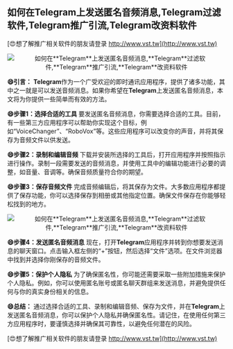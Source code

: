 ## **如何在**Telegram**上发送匿名音频消息,**Telegram**过滤软件,**Telegram**推广引流,**Telegram**改资料软件**

[😍想了解推广相关软件的朋友请登录 http://www.vst.tw](http://www.vst.tw)

 <center><img src="https://vst.tw/MP4/tuiguang/png/1.png" alt="如何在**Telegram**上发送匿名音频消息,**Telegram**过滤软件,**Telegram**推广引流,**Telegram**改资料软件"></center>

**😄引言：**
**Telegram**作为一个广受欢迎的即时通讯应用程序，提供了诸多功能，其中之一就是可以发送音频消息。如果你希望在**Telegram**上发送匿名音频消息，本文将为你提供一些简单而有效的方法。

**😄步骤1：选择合适的工具**
要发送匿名音频消息，你需要选择合适的工具。目前，有一些第三方应用程序可以帮助你实现这个目标，例如“VoiceChanger”、“RoboVox”等。这些应用程序可以改变你的声音，并将其保存为音频文件以供发送。

**😄步骤2：录制和编辑音频**
下载并安装所选择的工具后，打开应用程序并按照指示进行操作。录制一段需要发送的音频消息，并使用工具中的编辑功能进行必要的调整，如音量、音调等。确保音频质量符合你的期望。

**😄步骤3：保存音频文件**
完成音频编辑后，将其保存为文件。大多数应用程序都提供了保存功能，你可以选择保存到相册或其他指定位置。确保文件保存在你能够轻松找到的地方。

 <center><img src="https://vst.tw/MP4/tuiguang/png/0.png" alt="如何在**Telegram**上发送匿名音频消息,**Telegram**过滤软件,**Telegram**推广引流,**Telegram**改资料软件"></center>

**😄步骤4：发送匿名音频消息**
现在，打开**Telegram**应用程序并转到你想要发送消息的聊天窗口。点击输入框左侧的“+”按钮，然后选择“文件”选项。在文件浏览器中找到并选择你刚保存的音频文件。

**😄步骤5：保护个人隐私**
为了确保匿名性，你可能还需要采取一些附加措施来保护个人隐私。例如，你可以使用匿名账号或匿名聊天群组来发送消息，并避免提供任何与你的真实身份相关的信息。

**😄总结：**
通过选择合适的工具、录制和编辑音频、保存为文件，并在**Telegram**上发送匿名音频消息，你可以保护个人隐私并确保匿名性。请记住，在使用任何第三方应用程序时，要谨慎选择并确保其可靠性，以避免任何潜在的风险。

[😍想了解推广相关软件的朋友请登录 http://www.vst.tw](http://www.vst.tw)



